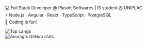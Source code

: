 💻 Full Stack Developer @ Plasoft Softwares | IS student @ UNIPLAC <br>
⚡ Node.js · Angular · React · TypeScript · PostgreSQL<br>
🚀 Coding is fun!

![Top Langs](https://github-readme-stats.vercel.app/api/top-langs/?username=gabrielcoelhosev&hide_progress=true&theme=radical) <br>
![Anurag's GitHub stats](https://github-readme-stats.vercel.app/api?username=gabrielcoelhosev&show_icons=true&theme=radical)
